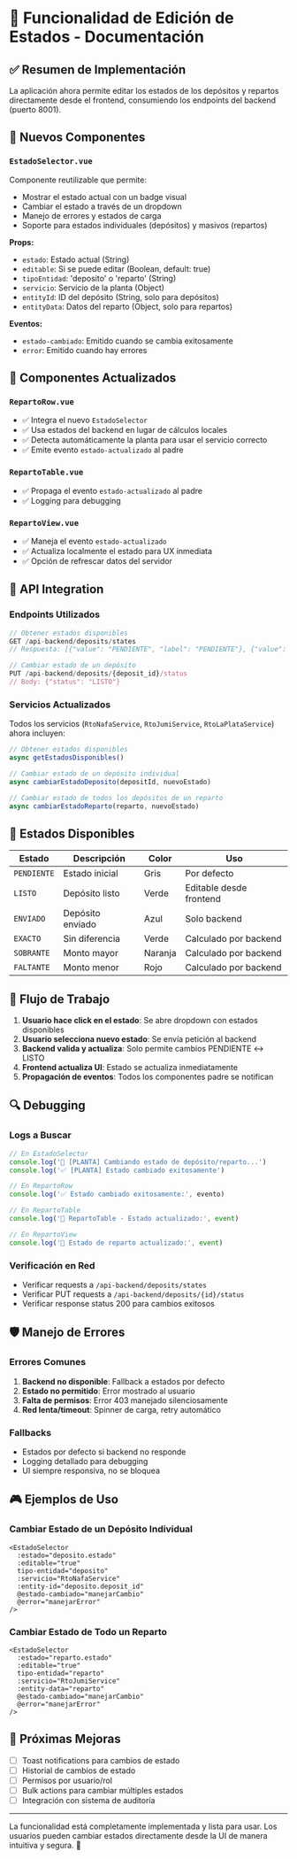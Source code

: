 # 🎯 Funcionalidad de Edición de Estados - Documentación

## ✅ Resumen de Implementación

La aplicación ahora permite editar los estados de los depósitos y repartos directamente desde el frontend, consumiendo los endpoints del backend (puerto 8001).

## 🔧 Nuevos Componentes

### `EstadoSelector.vue`
Componente reutilizable que permite:
- Mostrar el estado actual con un badge visual
- Cambiar el estado a través de un dropdown
- Manejo de errores y estados de carga
- Soporte para estados individuales (depósitos) y masivos (repartos)

**Props:**
- `estado`: Estado actual (String)
- `editable`: Si se puede editar (Boolean, default: true)
- `tipoEntidad`: 'deposito' o 'reparto' (String)
- `servicio`: Servicio de la planta (Object)
- `entityId`: ID del depósito (String, solo para depósitos)
- `entityData`: Datos del reparto (Object, solo para repartos)

**Eventos:**
- `estado-cambiado`: Emitido cuando se cambia exitosamente
- `error`: Emitido cuando hay errores

## 🎨 Componentes Actualizados

### `RepartoRow.vue`
- ✅ Integra el nuevo `EstadoSelector`
- ✅ Usa estados del backend en lugar de cálculos locales
- ✅ Detecta automáticamente la planta para usar el servicio correcto
- ✅ Emite evento `estado-actualizado` al padre

### `RepartoTable.vue`
- ✅ Propaga el evento `estado-actualizado` al padre
- ✅ Logging para debugging

### `RepartoView.vue`
- ✅ Maneja el evento `estado-actualizado`
- ✅ Actualiza localmente el estado para UX inmediata
- ✅ Opción de refrescar datos del servidor

## 🔌 API Integration

### Endpoints Utilizados
```javascript
// Obtener estados disponibles
GET /api-backend/deposits/states
// Respuesta: [{"value": "PENDIENTE", "label": "PENDIENTE"}, {"value": "LISTO", "label": "LISTO"}]

// Cambiar estado de un depósito
PUT /api-backend/deposits/{deposit_id}/status
// Body: {"status": "LISTO"}
```

### Servicios Actualizados
Todos los servicios (`RtoNafaService`, `RtoJumiService`, `RtoLaPlataService`) ahora incluyen:

```javascript
// Obtener estados disponibles
async getEstadosDisponibles()

// Cambiar estado de un depósito individual
async cambiarEstadoDeposito(depositId, nuevoEstado)

// Cambiar estado de todos los depósitos de un reparto
async cambiarEstadoReparto(reparto, nuevoEstado)
```

## 🎯 Estados Disponibles

| Estado | Descripción | Color | Uso |
|--------|-------------|-------|-----|
| `PENDIENTE` | Estado inicial | Gris | Por defecto |
| `LISTO` | Depósito listo | Verde | Editable desde frontend |
| `ENVIADO` | Depósito enviado | Azul | Solo backend |
| `EXACTO` | Sin diferencia | Verde | Calculado por backend |
| `SOBRANTE` | Monto mayor | Naranja | Calculado por backend |
| `FALTANTE` | Monto menor | Rojo | Calculado por backend |

## 🚀 Flujo de Trabajo

1. **Usuario hace click en el estado**: Se abre dropdown con estados disponibles
2. **Usuario selecciona nuevo estado**: Se envía petición al backend
3. **Backend valida y actualiza**: Solo permite cambios PENDIENTE ↔ LISTO
4. **Frontend actualiza UI**: Estado se actualiza inmediatamente
5. **Propagación de eventos**: Todos los componentes padre se notifican

## 🔍 Debugging

### Logs a Buscar
```javascript
// En EstadoSelector
console.log('🔄 [PLANTA] Cambiando estado de depósito/reparto...')
console.log('✅ [PLANTA] Estado cambiado exitosamente')

// En RepartoRow
console.log('✅ Estado cambiado exitosamente:', evento)

// En RepartoTable
console.log('🔄 RepartoTable - Estado actualizado:', event)

// En RepartoView
console.log('🔄 Estado de reparto actualizado:', event)
```

### Verificación en Red
- Verificar requests a `/api-backend/deposits/states`
- Verificar PUT requests a `/api-backend/deposits/{id}/status`
- Verificar response status 200 para cambios exitosos

## 🛡️ Manejo de Errores

### Errores Comunes
1. **Backend no disponible**: Fallback a estados por defecto
2. **Estado no permitido**: Error mostrado al usuario
3. **Falta de permisos**: Error 403 manejado silenciosamente
4. **Red lenta/timeout**: Spinner de carga, retry automático

### Fallbacks
- Estados por defecto si backend no responde
- Logging detallado para debugging
- UI siempre responsiva, no se bloquea

## 🎮 Ejemplos de Uso

### Cambiar Estado de un Depósito Individual
```vue
<EstadoSelector
  :estado="deposito.estado"
  :editable="true"
  tipo-entidad="deposito"
  :servicio="RtoNafaService"
  :entity-id="deposito.deposit_id"
  @estado-cambiado="manejarCambio"
  @error="manejarError"
/>
```

### Cambiar Estado de Todo un Reparto
```vue
<EstadoSelector
  :estado="reparto.estado"
  :editable="true"
  tipo-entidad="reparto"
  :servicio="RtoJumiService"
  :entity-data="reparto"
  @estado-cambiado="manejarCambio"
  @error="manejarError"
/>
```

## 🔮 Próximas Mejoras

- [ ] Toast notifications para cambios de estado
- [ ] Historial de cambios de estado
- [ ] Permisos por usuario/rol
- [ ] Bulk actions para cambiar múltiples estados
- [ ] Integración con sistema de auditoría

---

La funcionalidad está completamente implementada y lista para usar. Los usuarios pueden cambiar estados directamente desde la UI de manera intuitiva y segura. 🚀
